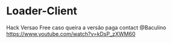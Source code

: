 # Loader-Client
Hack Versao Free caso queira a versão paga contact @Baculino
https://www.youtube.com/watch?v=kDsP_zXWM60

